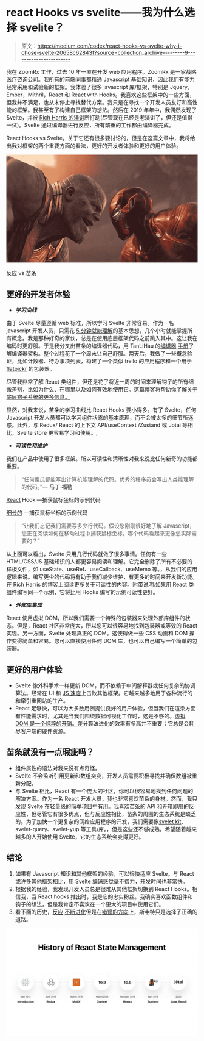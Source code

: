 # react Hooks vs svelite——我为什么选择 svelite？

> 原文：<https://medium.com/codex/react-hooks-vs-svelte-why-i-chose-svelte-20658c62843f?source=collection_archive---------9----------------------->

我在 ZoomRx 工作，过去 10 年一直在开发 web 应用程序。ZoomRx 是一家战略医疗咨询公司。我所有的前端同事都精通 Javascript 基础知识，因此我们有能力经常采用和试验新的框架。我体验了很多 javascript 库/框架，特别是 Jquery，Ember，Mithril，React 和 React with Hooks。我喜欢这些框架中的一些方面，但我并不满足，也从未停止寻找替代方案。我只是在寻找一个开发人员友好和高性能的框架。我甚至有了构建自己框架的想法。然后在 2019 年年中，我偶然发现了 Svelte，并被 [Rich Harris 的演讲](https://youtu.be/AdNJ3fydeao)所打动(尽管现在已经是老演讲了，但还是值得一试)。Svelte 通过编译器进行反应，所有繁重的工作都由编译器完成。

React Hooks vs Svelte，关于它还有很多要讨论的，但是在这篇文章中，我将给出我对框架的两个重要方面的看法，更好的开发者体验和更好的用户体验。

![](img/2c4aa7cdfc38b6bd401395def98e0ea1.png)

反应 vs 苗条

## **更好的开发者体验**

*   ***学习曲线***

由于 Svelte 尽量遵循 web 标准，所以学习 Svelte 非常容易。作为一名 javascript 开发人员，只需花 [5 分钟就能理解](https://youtu.be/rv3Yq-B8qp4)的基本思想，几个小时就能掌握所有概念。我是那种好奇的家伙，总是在使用底层框架代码之前跳入其中。这让我在编码时更舒服。于是我分叉出苗条的编译器代码，用 TanLiHau 的[编译器](https://lihautan.com/the-svelte-compiler-handbook/) [手册](https://lihautan.com/compile-svelte-in-your-head-part-2/)了解编译器架构。整个过程花了一个周末让自己舒服。两天后，我做了一些概念验证，比如计数器、待办事项列表，构建了一个类似 trello 的应用程序和一个用于 [flatpickr](https://flatpickr.js.org/) 的包装器。

尽管我非常了解 React 类组件，但还是花了将近一周的时间来理解钩子的所有细微差别，比如为什么、在哪里以及如何有效地使用它。这篇[博客](https://the-guild.dev/blog/react-hooks-system)将帮助你[了解关于底层钩子系统的更多信息。](https://eliav2.github.io/how-react-hooks-work/)

显然，对我来说，苗条的学习曲线比 React Hooks 要小得多。有了 Svelte，任何 Javascript 开发人员都可以学习组件状态的基本原理，而不会被太多的细节所迷惑。此外，与 Redux/ React 的上下文 API/useContext /Zustand 或 Jotai 等相比，Svelte store 更容易学习和使用。,

*   ***可读性和维护***

我们在产品中使用了很多框架。所以可读性和清晰性对我来说比任何新奇的功能都重要。

> “任何傻瓜都能写出计算机能理解的代码。优秀的程序员会写出人类能理解的代码。”― **马丁·福勒**

[React](https://codesandbox.io/s/react-hook-hell-g6kos?file=/src/App.js:0-1700) Hook —捕获鼠标坐标的示例代码

[细长的](https://svelte.dev/tutorial/inline-handlers) —捕获鼠标坐标的示例代码

> “让我们忘记我们需要写多少行代码。假设您刚刚很好地了解 Javascript，您正在阅读如何在移动过程中捕获鼠标坐标。哪个代码看起来更像您实际需要的？”

从上面可以看出，Svelte 只用几行代码就做了很多事情。任何有一些 HTML/CSS/JS 基础知识的人都更容易阅读和理解。它完全删除了所有不必要的样板文件，如 useState、useRef、useCallback、useMemo 等。，从我们的应用逻辑来说。编写更少的代码将有助于我们减少维护，有更多的时间来开发新功能。在 Rich Harris 的博客上阅读更多关于可读性的内容。附带说明:如果用 React 类组件编写同一个示例，它将比用 Hooks 编写的示例可读性更好。

*   ***外部库集成***

React 使用虚拟 DOM，所以我们需要一个特殊的包装器来处理外部库组件的状态。但是，React 社区非常庞大，所以您可以很容易地找到包装器或等效的 React 实现。另一方面，Svelte 处理真正的 DOM。这使得做一些 CSS 动画和 DOM 操作变得简单和容易。您可以直接使用任何 DOM 库，也可以自己编写一个简单的包装器。

## **更好的用户体验**

*   Svelte 像外科手术一样更新 DOM，而不依赖于中间解释器或任何复杂的协调算法。经常在 UI 和 [JS 速度](https://krausest.github.io/js-framework-benchmark/current.html)上击败其他框架。它越来越多地用于各种流行的和牵引重网站的生产。
*   React 足够快，可以为大多数用例提供良好的用户体验，但当我们在渲染方面有性能需求时，尤其是当我们围绕数据可视化工作时，这是不够的。[虚拟 DOM 是一个纯粹的开销。](https://svelte.dev/blog/virtual-dom-is-pure-overhead)差分算法进化的效率有多高并不重要；它总是会耗尽客户端的硬件资源。

## **苗条就没有一点瑕疵吗？**

*   组件属性的语法对我来说有点奇怪。
*   Svelte 不会监听引用更新和数组突变，开发人员需要积极寻找并确保数组被重新分配。
*   与 Svelte 相比，React 有一个庞大的社区，你可以很容易地找到任何问题的解决方案。作为一名 React 开发人员，我也非常喜欢苗条的身材。然而，我只发现 Svelte 在轻量级的简单项目中有用。我喜欢苗条的 API 和开箱即用的反应性，但尽管它有很多优点，但与反应性相比，苗条的周围的生态系统是缺乏的。为了加快一个更复杂的网络应用程序的开发，我们需要像[svelet kit](https://kit.svelte.dev/)、svelet-query、svelet-yup 等工具/库。，但是这些还不够成熟。希望随着越来越多的人开始使用 Svelte，它的生态系统会变得更好。

## **结论**

1.  如果有 Javascript 知识和其他框架的经验，可以很快适应 Svelte。与 React 或许多其他框架相比，用 [Svelte 编码感觉毫不费力](https://www.htmlallthethings.com/podcasts/svelte-is-here-to-stay)，开发时间也非常快。
2.  根据我的经验，我发现开发人员总是很难从其他框架切换到 React Hooks。相信我，当 React hooks 推出时，我是它的忠实粉丝。我确实喜欢函数组件和钩子的想法，但是我肯定不喜欢在一个更大的项目中使用它们。
3.  看下面的历史，[反应](https://twitter.com/Rich_Harris/status/1421544403882160136) [不断进化](https://mobile.twitter.com/leeerob/status/1353523847937536000)但是在[错误的方向](https://mobile.twitter.com/dan_abramov/status/1191495127358935040)上，斯韦特只是选择了正确的道路。

![](img/a161d3e8e2df9304a603b3507d7aa75e.png)